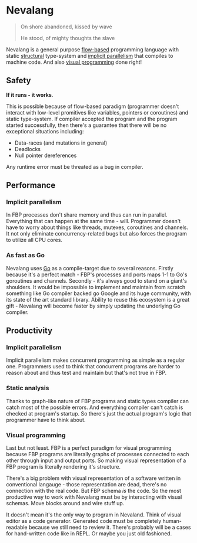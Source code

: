 # Nevalang

> On shore abandoned, kissed by wave
>
> He stood, of mighty thoughts the slave

Nevalang is a general purpose [flow-based](https://en.wikipedia.org/wiki/Flow-based_programming) programming language with static [structural](https://en.wikipedia.org/wiki/Structural_type_system) type-system and [implicit parallelism](https://en.wikipedia.org/wiki/Implicit_parallelism) that compiles to machine code. And also [visual programming](https://en.wikipedia.org/wiki/Visual_programming_language) done right!

## Safety

**If it runs - it works**.

This is possible because of flow-based paradigm (programmer doesn't interact with low-level promitives like variables, pointers or coroutines) and static type-system. If compiler accepted the program and the program started successfully, then there's a guarantee that there will be no exceptional situations including:

- Data-races (and mutations in general)
- Deadlocks
- Null pointer dereferences

Any runtime error must be threated as a bug in compiler.

## Performance

### Implicit parallelism

In FBP processes don't share memory and thus can run in parallel. Everything that can happen at the same time - will. Programmer doesn't have to worry about things like threads, mutexes, coroutines and channels. It not only eliminate concurrency-related bugs but also forces the program to utilize all CPU cores.

### As fast as Go

Nevalang uses [Go](https://go.dev) as a compile-target due to several reasons. Firstly because it's a perfect match - FBP's processes and ports maps 1-1 to Go's goroutines and channels. Secondly - it's always good to stand on a giant's shoulders. It would be impossible to implement and maintain from scratch something like Go compiler backed go Google and its huge community, with its state of the art standard library. Ability to reuse this ecosystem is a great gift - Nevalang will become faster by simply updating the underlying Go compiler.

## Productivity

### Implicit parallelism

Implicit parallelism makes concurrent programming as simple as a regular one. Programmers used to think that concurrent programs are harder to reason about and thus test and maintain but that's not true in FBP.

### Static analysis

Thanks to graph-like nature of FBP programs and static types compiler can catch most of the possible errors. And everything compiler can't catch is checked at program's startup. So there's just the actual program's logic that programmer have to think about.

### Visual programming

Last but not least. FBP is a perfect paradigm for visual programming because FBP programs are literally graphs of processes connected to each other through input and output ports. So making visual representation of a FBP program is literally rendering it's structure.

There's a big problem with visual representation of a software written in conventional langauge - those representation are dead, there's no connection with the real code. But FBP schema _is_ the code. So the most productive way to work with Nevalang must be by interacting with visual schemas. Move blocks around and wire stuff up.

It doesn't mean it's the only way to program in Nevaland. Think of visual editor as a code generator. Generated code must be completely human-readable because we still need to review it. There's probably will be a cases for hand-written code like in REPL. Or maybe you just old fashioned.